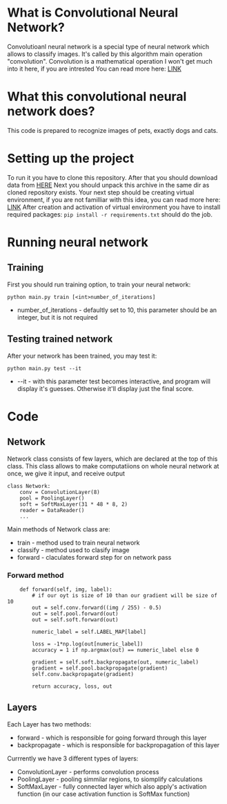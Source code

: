 # What is Convolutional Neural Network?
Convolutioanl neural network is a special type of neural network which allows to classify images.
It's called by this algorithm main operation "convolution". 
Convolution is a mathematical operation I won't get much into it here, if you are intrested
You can read more here: [LINK](https://en.wikipedia.org/wiki/Convolution)

# What this convolutional neural network does?
This code is prepared to recognize images of pets, exactly dogs and cats.

# Setting up the project
To run it you have to clone this repository. After that you should download data from [HERE](https://drive.google.com/file/d/1l9gQ6kh1dGpm46EPKXFNmKgSgFmjjEvf/view?usp=sharing)
Next you should unpack this archive in the same dir as cloned repository exists.
Your next step should be creating virtual environment, if you are not familliar with this idea, you can read more here: [LINK](https://docs.python.org/3/library/venv.html)
After creation and activation of virtual environment you have to install required packages:
```pip install -r requirements.txt```
should do the job.

# Running neural network

## Training
First you should run training option, to train your neural network:
``` 
python main.py train [<int>number_of_iterations]
```
* number_of_iterations - defaultly set to 10, this parameter should be an integer, but it is not required

## Testing trained network
After your network has been trained, you may test it:
```
python main.py test --it
```
* --it - with this parameter test becomes interactive, and program will display it's guesses. Otherwise it'll display just the final score.

# Code

## Network
Network class consists of few layers, which are declared at the top of this class.
This class allows to make computatiions on whole neural network at once, we give it input, and receive output
```python:
class Network:
    conv = ConvolutionLayer(8)
    pool = PoolingLayer()
    soft = SoftMaxLayer(31 * 48 * 8, 2)
    reader = DataReader()
    ...
```
Main methods of Network class are:
* train - method used to train neural network
* classify - method used to clasify image
* forward - claculates forward step for on network pass


### Forward method
```python:
    def forward(self, img, label):
        # if our oyt is size of 10 than our gradient will be size of 10
        out = self.conv.forward((img / 255) - 0.5)
        out = self.pool.forward(out)
        out = self.soft.forward(out)

        numeric_label = self.LABEL_MAP[label]

        loss = -1*np.log(out[numeric_label])
        accuracy = 1 if np.argmax(out) == numeric_label else 0

        gradient = self.soft.backpropagate(out, numeric_label)
        gradient = self.pool.backpropagate(gradient)
        self.conv.backpropagate(gradient)

        return accuracy, loss, out
```

## Layers

Each Layer has two methods:
* forward - which is responsible for going forward through this layer
* backpropagate - which is responsible for backpropagation of this layer

Currrently we have 3 different types of layers:
* ConvolutionLayer - performs convolution process
* PoolingLayer - pooling simmilar regions, to siomplify calculations
* SoftMaxLayer - fully connected layer which also apply's activation function (in our case activation function is SoftMax function)
